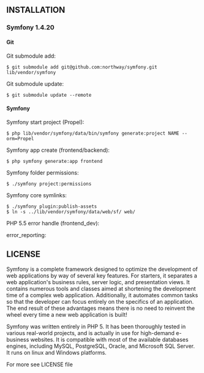 ## INSTALLATION

### Symfony 1.4.20

####  Git

Git submodule add:

	$ git submodule add git@github.com:northway/symfony.git lib/vendor/symfony

Git submodule update:

	$ git submodule update --remote

#### Symfony

Symfony start project (Propel):

	$ php lib/vendor/symfony/data/bin/symfony generate:project NAME --orm=Propel

Symfony app create (frontend/backend):

	$ php symfony generate:app frontend

Symfony folder permissions:

	$ ./symfony project:permissions

Symfony core symlinks:

	$ ./symfony plugin:publish-assets
	$ ln -s ../lib/vendor/symfony/data/web/sf/ web/

PHP 5.5 error handle (frontend_dev):

  error_reporting: <?php echo ((E_ALL | E_STRICT) ^ E_DEPRECATED)."\n" ?>

## LICENSE

Symfony is a complete framework designed to optimize the development of web applications by way of several key features.
For starters, it separates a web application's business rules, server logic, and presentation views.
It contains numerous tools and classes aimed at shortening the development time of a complex web application.
Additionally, it automates common tasks so that the developer can focus entirely on the specifics of an application.
The end result of these advantages means there is no need to reinvent the wheel every time a new web application is built!

Symfony was written entirely in PHP 5.
It has been thoroughly tested in various real-world projects, and is actually in use for high-demand e-business websites.
It is compatible with most of the available databases engines, including MySQL, PostgreSQL, Oracle, and Microsoft SQL Server.
It runs on linux and Windows platforms.

For more see LICENSE file
